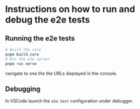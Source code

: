 # Instructions on how to run and debug the e2e tests

## Running the e2e tests

```bash
# Build the core
pnpm build.core
# Run the e2e server
pnpm run serve
```

navigate to one the the URLs displayed in the console.


## Debugging

In VSCode launch the `e2e.test` configuration under debugger.